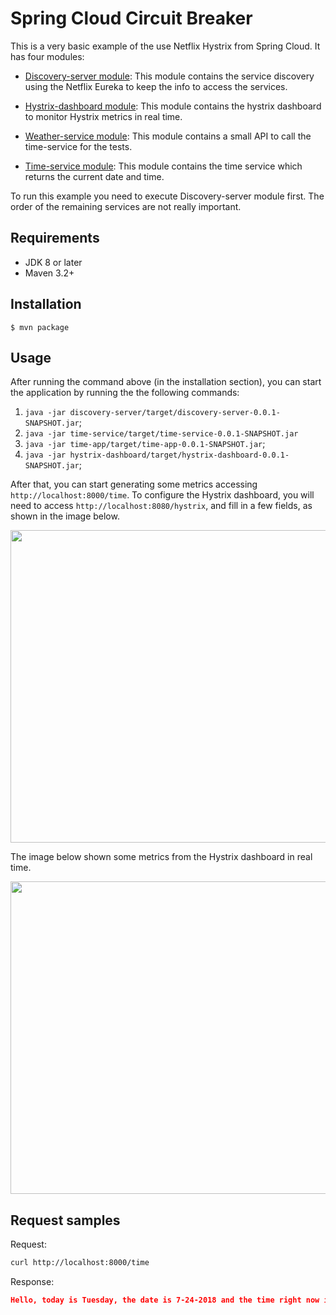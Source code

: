 # Spring Cloud Circuit Breaker

This is a very basic example of the use Netflix Hystrix from Spring Cloud.
It has four modules:

* [Discovery-server module](https://github.com/geraldoms/spring-cloud-circuit-breaker/tree/master/discovery-server):
This module contains the service discovery using the Netflix Eureka to keep the info to access the services.

* [Hystrix-dashboard module](https://github.com/geraldoms/spring-cloud-circuit-breaker/tree/master/hystrix-dashboard): 
 This module contains the hystrix dashboard to monitor Hystrix metrics in real time.

* [Weather-service module](https://github.com/geraldoms/spring-cloud-circuit-breaker/tree/master/time-app): 
This module contains a small API to call the time-service for the tests.

* [Time-service module](https://github.com/geraldoms/spring-cloud-circuit-breaker/tree/master/time-service): 
This module contains the time service which returns the current date and time.

To run this example you need to execute Discovery-server module first. The order of the remaining services are not really important.

## Requirements
* JDK 8 or later
* Maven 3.2+

## Installation 
`$ mvn package`

## Usage 

After running the command above (in the installation section), you can start the application by running the the following commands:   
 
 1. `java -jar discovery-server/target/discovery-server-0.0.1-SNAPSHOT.jar`;
 2. `java -jar time-service/target/time-service-0.0.1-SNAPSHOT.jar`
 3. `java -jar time-app/target/time-app-0.0.1-SNAPSHOT.jar`;
 4. `java -jar hystrix-dashboard/target/hystrix-dashboard-0.0.1-SNAPSHOT.jar`;

After that, you can start generating some metrics accessing `http://localhost:8000/time`.
To configure the Hystrix dashboard, you will need to access `http://localhost:8080/hystrix`, and fill in a few fields, 
as shown in the image below.

<p align="center">
  <img width="650" height="500" src="https://user-images.githubusercontent.com/13106549/43150469-020934b4-8f38-11e8-92f7-e97e8e21445a.png">
</p>

The image below shown some metrics from the Hystrix dashboard in real time.

<p align="center">
  <img width="650" height="500" src="https://user-images.githubusercontent.com/13106549/43150494-126256a6-8f38-11e8-88d4-bdad67c2ea33.png">
</p>

## Request samples 

Request:
```bash
curl http://localhost:8000/time
```
Response:
```json
Hello, today is Tuesday, the date is 7-24-2018 and the time right now is 11:50:28.
```
